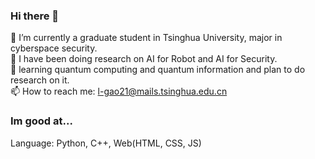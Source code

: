 ### Hi there 👋
🔭 I’m currently a graduate student in Tsinghua University, major in cyberspace security.  
🔭 I have been doing research on AI for Robot and AI for Security.  
🌱 learning quantum computing and quantum information and plan to do research on it.  
📫 How to reach me: l-gao21@mails.tsinghua.edu.cn  

### Im good at...
Language: Python, C++, Web(HTML, CSS, JS)  



<!--
**cimeguy/cimeguy** is a ✨ _special_ ✨ repository because its `README.md` (this file) appears on your GitHub profile.

Here are some ideas to get you started:

- 🔭 I’m currently working on ...
- 🌱 I’m currently learning ...
- 👯 I’m looking to collaborate on ...
- 🤔 I’m looking for help with ...
- 💬 Ask me about ...
- 📫 How to reach me: ...
- 😄 Pronouns: ...
- ⚡ Fun fact: ...
-->
